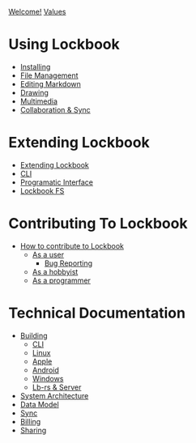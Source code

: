 [Welcome!](book.md)
[Values](values.md)

# Using Lockbook

- [Installing](installing.md)
- [File Management]()
- [Editing Markdown]()
- [Drawing]()
- [Multimedia]()
- [Collaboration & Sync]()

# Extending Lockbook

- [Extending Lockbook](extending.md)
- [CLI]()
- [Programatic Interface]()
- [Lockbook FS]()

# Contributing To Lockbook

- [How to contribute to Lockbook](contrib-motivation.md)
  - [As a user](contrib-user.md)
    - [Bug Reporting](bug-reporting.md)
  - [As a hobbyist](contrib-hobbyist.md)
  - [As a programmer]()

# Technical Documentation

- [Building](building/readme.md)
  - [CLI](building/cli.md)
  - [Linux](building/linux.md)
  - [Apple](building/apple.md)
  - [Android](building/android.md)
  - [Windows](building/windows.md)
  - [Lb-rs & Server](building/server.md)
- [System Architecture]()
- [Data Model]()
- [Sync](sync.md)
- [Billing](billing.md)
- [Sharing](sharing.md)

